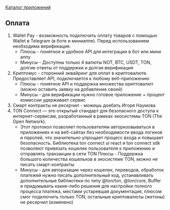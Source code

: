 [Каталог приложений](https://tgapp.ru/)
## Оплата
1. Wallet Pay - возможность подключить оплату товаров с помощью Wallet в Telegram (в боте и миниаппе). Перед использованием необходима верификация. 
	+ Плюсы - понятное и удобное API для интеграции в бот или мини аппу 
	+ Минусы - Доступны только 4 валюты NOT, BTC, USDT, TON, долгие ответы от поддержки и долгая верификация 
2. Криптомус - сторонний эквайринг для оплат в криптовалюте. Предоставляет API, подключается к любому веб-приложению 
	+ Плюсы - понятное API и поддержка множества криптовалют (можно оставить заявку на добавление своей)
	+ Минусы - для верификации нужно готовое приложение + процент комиссии удерживает сервис 
3. Смарт контракты не ресерчил - можешь доебать Игоря Наумова 
4. TON Connect — это открытый стандарт для безопасного доступа к интернет-сервисам, разработанный в рамках экосистемы TON (The Open Network). 
	+ Этот протокол позволяет пользователям авторизовываться в приложениях и на веб-сайтах без необходимости ввода логинов и паролей, что значительно упрощает процесс входа и повышает безопасность. Библиотека ton connect ui react и ton connect sdk позволяют привязать кошелек пользователя к приложению и отправлять транзакции в сети TON Плюсы - Поддержка большого количества кошельков в экосистеме TON, можно не писать смарт-контракты 
	+ Минусы - для авторизации через кошелек, переводов, обработок платежей нужно писать дополнительный код, устанавливать дополнительные библиотеки по типу @ton/ton, @ton/core, Buffer и придумывать какие-либо решения для настройки полного процесса платежа, местами устаревшая документация, плюсом смог подключить только TON, остальные криптовалюты (жетоны) не ресерчил (изменено)


